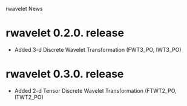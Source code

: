 rwavelet News

rwavelet 0.2.0. release
=======================

-   Added 3-d Discrete Wavelet Transformation (FWT3\_PO, IWT3\_PO)

rwavelet 0.3.0. release
=======================

-   Added 2-d Tensor Discrete Wavelet Transformation (FTWT2\_PO, ITWT2\_PO)
